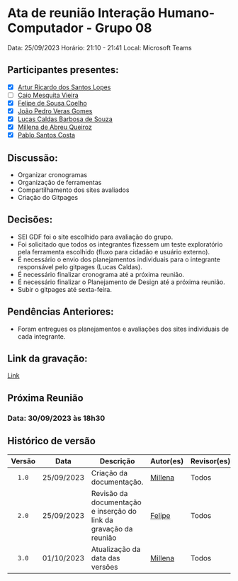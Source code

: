 # Ata de reunião Interação Humano-Computador - Grupo 08

Data: 25/09/2023
Horário: 21:10 - 21:41
Local: Microsoft Teams 

## Participantes presentes:

- [x] [Artur Ricardo dos Santos Lopes](https://github.com/algorithmorphic)
- [ ] [Caio Mesquita Vieira](https://github.com/Caiomesvie)
- [x] [Felipe de Sousa Coelho](https://github.com/fsousac)
- [x] [João Pedro Veras Gomes](https://github.com/JoosPerro)
- [x] [Lucas Caldas Barbosa de Souza](https://github.com/lucascaldasb)
- [x] [Millena de Abreu Queiroz](https://github.com/millenaqueiroz)
- [x] [Pablo Santos Costa](github.com/pabloheika)

## Discussão:
- Organizar cronogramas
- Organização de ferramentas
- Compartilhamento dos sites avaliados
- Criação do Gitpages


## Decisões:
- SEI GDF foi o site escolhido para avaliação do grupo.
- Foi solicitado que todos os integrantes fizessem um teste exploratório pela ferramenta escolhido (fluxo para cidadão e usuário externo).
- É necessário o envio dos planejamentos individuais para o integrante responsável pelo gitpages (Lucas Caldas).
- É necessário finalizar cronograma até a próxima reunião.
- É necessário finalizar o Planejamento de Design até a próxima reunião.
- Subir o gitpages até sexta-feira.
  
## Pendências Anteriores:
- Foram entregues os planejamentos e avaliações dos sites individuais de cada integrante.

## Link da gravação:
[Link](https://youtu.be/ka1vBsMG_fM)

## Próxima Reunião 
### Data: 30/09/2023 às 18h30

## Histórico de versão

| Versão | Data       | Descrição                                                                | Autor(es)                                        | Revisor(es)                                      |
| :------: | :----------: | ------------------------                                                 | ------------------------------------------------ | ------------------------------------------------ |
| `1.0`  | 25/09/2023 | Criação da documentação.                                                 | [Millena](https://github.com/millenaqueiroz)     | Todos                                            |
| `2.0`  | 25/09/2023 | Revisão da documentação e inserção do link da gravação da reunião        | [Felipe](https://github.com/fsousac)             | Todos                                            |
| `3.0`  | 01/10/2023 | Atualização da data das versões | [Millena](https://github.com/millenaqueiroz)            | Todos                                            |

                                          
